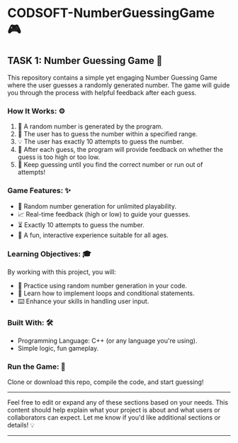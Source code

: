 # CODSOFT-NumberGuessingGame 🎮

## TASK 1: Number Guessing Game 🎯

This repository contains a simple yet engaging Number Guessing Game where the user guesses a randomly generated number. The game will guide you through the process with helpful feedback after each guess.

### How It Works: ⚙️
1. 🔢 A random number is generated by the program.
2. 🧩 The user has to guess the number within a specified range.
3. 💡 The user has exactly 10 attempts to guess the number.
4. 💬 After each guess, the program will provide feedback on whether the guess is too high or too low.
5. 🎉 Keep guessing until you find the correct number or run out of attempts!

### Game Features: ✨
- 🎲 Random number generation for unlimited playability.
- 📈 Real-time feedback (high or low) to guide your guesses.
- ⏳ Exactly 10 attempts to guess the number.
- 👶 A fun, interactive experience suitable for all ages.

### Learning Objectives: 🎓
By working with this project, you will:
- 🧠 Practice using random number generation in your code.
- 🔄 Learn how to implement loops and conditional statements.
- ⌨️ Enhance your skills in handling user input.

### Built With: 🛠️
- Programming Language: C++ (or any language you're using).
- Simple logic, fun gameplay.

### Run the Game: 🚀
Clone or download this repo, compile the code, and start guessing!

---

Feel free to edit or expand any of these sections based on your needs. This content should help explain what your project is about and what users or collaborators can expect. Let me know if you'd like additional sections or details! 💡

---
